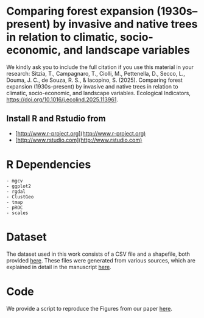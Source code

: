 # <img align="right"> Comparing forest expansion (1930s–present) by invasive and native trees in relation to climatic, socio-economic, and landscape variables

We kindly ask you to include the full citation if you use this material in your research: Sitzia, T., Campagnaro, T., Ciolli, M., Pettenella, D., Secco, L., Douma, J. C., de Souza, R. S., & Iacopino, S. (2025). Comparing forest expansion (1930s–present) by invasive and native trees in relation to climatic, socio-economic, and landscape variables. Ecological Indicators, https://doi.org/10.1016/j.ecolind.2025.113961.

## Install R and Rstudio from 

* [http://www.r-project.org](http://www.r-project.org)
* [http://www.rstudio.com](http://www.rstudio.com)

# R Dependencies
    - mgcv
    - ggplot2
    - rgdal
    - ClustGeo
    - tmap
    - pROC
    - scales
    
# Dataset

The dataset used in this work consists of a CSV file and a shapefile, both provided [here](https://github.com/TommasoSitzia/frob/tree/3352f45dabd20adba524c2982f61289d563d51f0/data). These files were generated from various sources, which are explained in detail in the manuscript [here](https://doi.org/10.1016/j.ecolind.2025.113961).

# Code

We provide a script to reproduce the Figures from our paper [here](https://github.com/TommasoSitzia/frob/tree/70e5941a904146bb7cc1b77a7d8c5cac0c305cd8/script).
